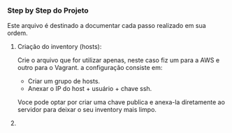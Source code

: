 ### Step by Step do Projeto

Este arquivo é destinado a documentar cada passo realizado em sua ordem.

1.  Criação do inventory (hosts):

    Crie o arquivo que for utilizar apenas, neste caso fiz um para a AWS e outro para o Vagrant. a configuração consiste em:

    * Criar um grupo de hosts.
    * Anexar o IP do host + usuário + chave ssh.

    Voce pode optar por criar uma chave publica e anexa-la diretamente ao servidor para deixar o seu inventory mais limpo.

2. 